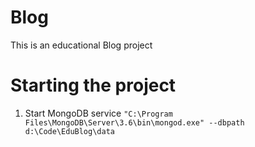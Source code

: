 # Blog
This is an educational Blog project

# Starting the project
1. Start MongoDB service
`"C:\Program Files\MongoDB\Server\3.6\bin\mongod.exe" --dbpath d:\Code\EduBlog\data`
